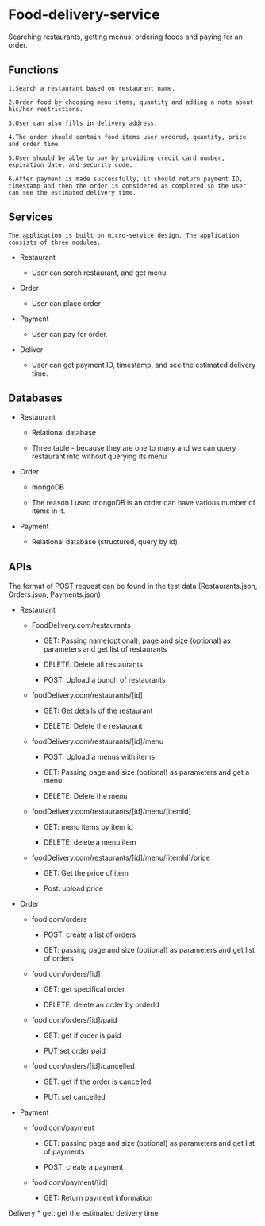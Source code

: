 # Food-delivery-service
Searching restaurants, getting menus, ordering foods and paying for an order.
## Functions
    1.Search a restaurant based on restaurant name.
    
    2.Order food by choosing menu items, quantity and adding a note about his/her restrictions.
    
    3.User can also fills in delivery address.
    
    4.The order should contain food items user ordered, quantity, price and order time.
    
    5.User should be able to pay by providing credit card number, expiration date, and security code.
    
    6.After payment is made successfully, it should return payment ID, timestamp and then the order is considered as completed so the user can see the estimated delivery time.

## Services
    The application is built on micro-service design. The application consists of three modules.
    
* Restaurant
  * User can serch restaurant, and get menu.

* Order
  * User can place order

* Payment
  * User can pay for order.
 
* Deliver
  * User can get payment ID, timestamp, and see the estimated delivery time.
 
## Databases
* Restaurant

  * Relational database

  * Three table - because they are one to many and we can query restaurant info without querying its menu

* Order

  * mongoDB

  * The reason I used mongoDB is an order can have various number of items in it.

* Payment

  * Relational database (structured, query by id)
 
 ## APIs 
 The format of POST request can be found in the test data (Restaurants.json, Orders.json, Payments.json)

* Restaurant

  * FoodDelivery.com/restaurants

     * GET: Passing name(optional), page and size (optional) as parameters and get list of restaurants

     * DELETE: Delete all restaurants

     * POST: Upload a bunch of restaurants

  * foodDelivery.com/restaurants/[id]

     * GET: Get details of the restaurant

     * DELETE: Delete the restaurant

  * foodDelivery.com/restaurants/[id]/menu

     * POST: Upload a menus with items

     * GET: Passing page and size (optional) as parameters and get a menu

     * DELETE: Delete the menu

  * foodDelivery.com/restaurants/[id]/menu/[itemId]

     * GET: menu items by item id

     * DELETE: delete a menu item
   
   * foodDelivery.com/restaurants/[id]/menu/[itemId]/price

     * GET: Get the price of item
     
     * Post: upload price

* Order

   * food.com/orders

     * POST: create a list of orders

     * GET: passing page and size (optional) as parameters and get list of orders
     

   * food.com/orders/[id]
  
     * GET: get specifical order
     
     * DELETE: delete an order by orderId

   * food.com/orders/[id]/paid

     * GET: get if order is paid

     * PUT set order paid

   * food.com/orders/[id]/cancelled

     * GET: get if the order is cancelled

     * PUT: set cancelled

 * Payment

   * food.com/payment

     * GET: passing page and size (optional) as parameters and get list of payments

     * POST: create a payment

   * food.com/payment/[id]

     * GET: Return payment information
   
  Delivery
    * get: get the estimated delivery time


 
